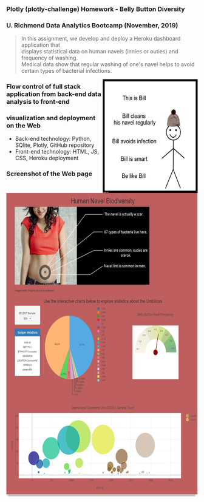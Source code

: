 ### Plotly (plotly-challenge) Homework - Belly Button Diversity 

### U. Richmond Data Analytics Bootcamp (November, 2019)

> In this assignment, we develop and deploy a Heroku dashboard application that   
> displays statistical data on human navels (innies or outies) and frequency
> of washing.  
> Medical data show that regular washing of one's navel helps to 
> avoid certain types of bacterial infections.
<!--  ### Cartoon of Bill, who cleans his navel and avoids infections! -->
<img src=".\Billcleanhisnavel.jpg"
     alt="NavelCartoon"
     align ="right"
     width="250" height="300" />

### Flow control of full stack application from back-end data analysis to front-end
### visualization and deployment on the Web

* Back-end technology: Python, SQlite, Plotly, GitHub repository
* Front-end technology: HTML, JS, CSS, Heroku deployment

### Screenshot of the Web page

<img src=".\screenshot.png"
     alt="Web app screenshot"
     align ="center"
     width="600" height="800" />